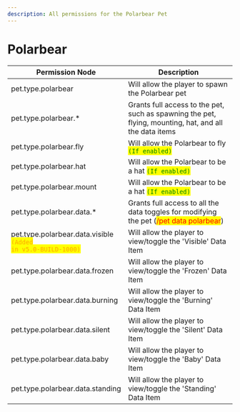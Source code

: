 ```yaml
---
description: All permissions for the Polarbear Pet
---
```



# Polarbear
| Permission Node | Description |
| - | - |
| pet.type.polarbear | Will allow the player to spawn the Polarbear pet |
| pet.type.polarbear.* | Grants full access to the pet, such as spawning the pet, flying, mounting, hat, and all the data items |
| pet.type.polarbear.fly | Will allow the Polarbear to fly <mark style="color:green;">`(If enabled)`</mark> |
| pet.type.polarbear.hat | Will allow the Polarbear to be a hat <mark style="color:green;">`(If enabled)`</mark> |
| pet.type.polarbear.mount | Will allow the Polarbear to be a hat <mark style="color:green;">`(If enabled)`</mark> |
| pet.type.polarbear.data.* | Grants full access to all the data toggles for modifying the pet (<mark style="color:red;">/pet data polarbear</mark>) |
| pet.type.polarbear.data.visible<br><mark style="color:orange;"><code>(Added in v5.0-BUILD-1000)</code></mark> | Will allow the player to view/toggle the 'Visible' Data Item |
| pet.type.polarbear.data.frozen | Will allow the player to view/toggle the 'Frozen' Data Item |
| pet.type.polarbear.data.burning | Will allow the player to view/toggle the 'Burning' Data Item |
| pet.type.polarbear.data.silent | Will allow the player to view/toggle the 'Silent' Data Item |
| pet.type.polarbear.data.baby | Will allow the player to view/toggle the 'Baby' Data Item |
| pet.type.polarbear.data.standing | Will allow the player to view/toggle the 'Standing' Data Item |

